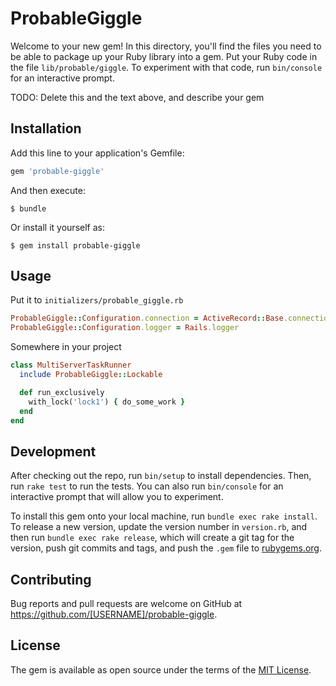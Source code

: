 # ProbableGiggle

Welcome to your new gem! In this directory, you'll find the files you need to be able to package up your Ruby library into a gem. Put your Ruby code in the file `lib/probable/giggle`. To experiment with that code, run `bin/console` for an interactive prompt.

TODO: Delete this and the text above, and describe your gem

## Installation

Add this line to your application's Gemfile:

```ruby
gem 'probable-giggle'
```

And then execute:

    $ bundle

Or install it yourself as:

    $ gem install probable-giggle

## Usage

Put it to `initializers/probable_giggle.rb`


```ruby
ProbableGiggle::Configuration.connection = ActiveRecord::Base.connection
ProbableGiggle::Configuration.logger = Rails.logger
```

Somewhere in your project


```ruby
class MultiServerTaskRunner
  include ProbableGiggle::Lockable

  def run_exclusively
    with_lock('lock1') { do_some_work }
  end
end
```

## Development

After checking out the repo, run `bin/setup` to install dependencies. Then, run `rake test` to run the tests. You can also run `bin/console` for an interactive prompt that will allow you to experiment.

To install this gem onto your local machine, run `bundle exec rake install`. To release a new version, update the version number in `version.rb`, and then run `bundle exec rake release`, which will create a git tag for the version, push git commits and tags, and push the `.gem` file to [rubygems.org](https://rubygems.org).

## Contributing

Bug reports and pull requests are welcome on GitHub at https://github.com/[USERNAME]/probable-giggle.


## License

The gem is available as open source under the terms of the [MIT License](http://opensource.org/licenses/MIT).

